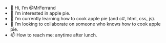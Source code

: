 - 👋 Hi, I’m @MrFerrand
- 👀 I’m interested in apple pie.
- 🌱 I’m currently learning how to cook apple pie (and c#, html, css, js).
- 💞️ I’m looking to collaborate on someone who knows how to cook apple pie.
- 📫 How to reach me: anytime after lunch.

<!---
MrFerrand/MrFerrand is a ✨ special ✨ repository because its `README.md` (this file) appears on your GitHub profile.
You can click the Preview link to take a look at your changes.
--->
